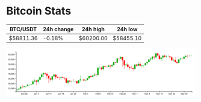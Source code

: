 # Bitcoin Stats

BTC/USDT|24h change|24h high|24h low|
|---|---|---|---|
|$58811.36|-0.18%|$60200.00|$58455.10|

<img src="./chart.svg">
